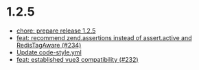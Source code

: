 # 1.2.5
- [chore: prepare release 1.2.5](/97f73d2)
- [feat: recommend zend.assertions instead of assert.active and RedisTagAware (#234)](/eefbe7a)
- [Update code-style.yml](/8f9b0c8)
- [feat: established vue3 compatibility (#232)](/2cd2981)